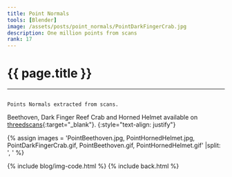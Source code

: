 ```yaml
---
title: Point Normals
tools: [Blender]
image: /assets/posts/point_normals/PointDarkFingerCrab.jpg
description: One million points from scans
rank: 17
---
```


# {{ page.title }}
<hr align='left' style='height:{{site.height}}; width:{{site.width}}'>

<code>
Points Normals extracted from scans.
</code>

Beethoven, Dark Finger Reef Crab and Horned Helmet available on [threedscans](https://threedscans.com){:target="_blank"}.
{:style="text-align: justify"}

{% assign images = 'PointBeethoven.jpg, PointHornedHelmet.jpg, PointDarkFingerCrab.gif, PointBeethoven.gif, PointHornedHelmet.gif' |split: ', ' %}

{% include blog/img-code.html %}
{% include back.html %}
